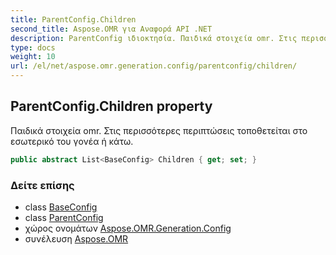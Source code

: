 ```yaml
---
title: ParentConfig.Children
second_title: Aspose.OMR για Αναφορά API .NET
description: ParentConfig ιδιοκτησία. Παιδικά στοιχεία omr. Στις περισσότερες περιπτώσεις τοποθετείται στο εσωτερικό του γονέα ή κάτω.
type: docs
weight: 10
url: /el/net/aspose.omr.generation.config/parentconfig/children/
---
```

## ParentConfig.Children property

Παιδικά στοιχεία omr. Στις περισσότερες περιπτώσεις τοποθετείται στο εσωτερικό του γονέα ή κάτω.

```csharp
public abstract List<BaseConfig> Children { get; set; }
```

### Δείτε επίσης

* class [BaseConfig](../../baseconfig/)
* class [ParentConfig](../)
* χώρος ονομάτων [Aspose.OMR.Generation.Config](../../parentconfig/)
* συνέλευση [Aspose.OMR](../../../)


